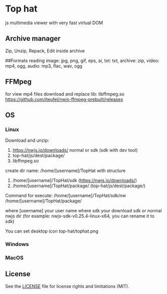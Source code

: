 # Top hat
js multimedia viewer with very fast virtual DOM


## Archive manager
Zip, Unzip, Repack, Edit inside archive

##Formats reading
image: jpg, png, gif, eps, ai,
txt: txt,
archive: zip,
video: mp4, ogg,
audio: mp3, flac, wav, ogg

## FFMpeg
for view mp4 files download and replace lib: libffmpeg.so
https://github.com/iteufel/nwjs-ffmpeg-prebuilt/releases

## OS

### Linux
Download and unzip:
1. https://nwjs.io/downloads/ normal or sdk (sdk with dev tool)
2. top-hat/js/dest/package/
3. libffmpeg.so

create dir name: /home/[username]/TopHat with structure

1. /home/[username]/TopHat/sdk      (https://nwjs.io/downloads/)
2. /home/[username]/TopHat/package/ (top-hat/js/dest/package/)

Command for execute:
/home/[username]/TopHat/sdk/nw /home/[username]/TopHat/package/

where [username] your user name
where sdk your download sdk or normal nwjs dir (for example: nwjs-sdk-v0.25.4-linux-x64, you can rename it to sdk)

You can set desktop icon top-hat/tophat.png

### Windows

### MacOS


## License

See the [LICENSE](LICENSE.md) file for license rights and limitations (MIT).

